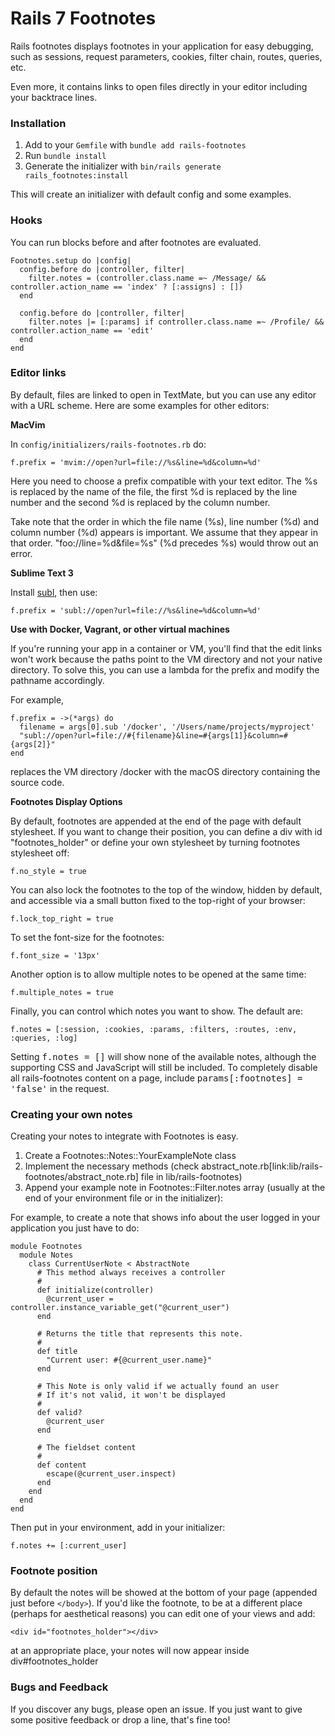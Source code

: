 # Rails 7 Footnotes

Rails footnotes displays footnotes in your application for easy debugging, such as sessions,
request parameters, cookies, filter chain, routes, queries, etc.

Even more, it contains links to open files directly in your editor including
your backtrace lines.

### Installation

1. Add to your `Gemfile` with `bundle add rails-footnotes`
2. Run `bundle install`
3. Generate the initializer with `bin/rails generate rails_footnotes:install`

This will create an initializer with default config and some examples.

### Hooks

You can run blocks before and after footnotes are evaluated.

```
Footnotes.setup do |config|
  config.before do |controller, filter|
    filter.notes = (controller.class.name =~ /Message/ && controller.action_name == 'index' ? [:assigns] : [])
  end

  config.before do |controller, filter|
    filter.notes |= [:params] if controller.class.name =~ /Profile/ && controller.action_name == 'edit'
  end
end
```

### Editor links

By default, files are linked to open in TextMate, but you can use any editor with a URL scheme. Here are some examples for other editors:

**MacVim**

In `config/initializers/rails-footnotes.rb` do:

    f.prefix = 'mvim://open?url=file://%s&line=%d&column=%d'

Here you need to choose a prefix compatible with your text editor. The %s is
replaced by the name of the file, the first %d is replaced by the line number and
the second %d is replaced by the column number.

Take note that the order in which the file name (%s), line number (%d) and column number (%d) appears is important.
We assume that they appear in that order. "foo://line=%d&file=%s" (%d precedes %s) would throw out an error.

**Sublime Text 3**

Install [subl](https://github.com/dhoulb/subl), then use:

    f.prefix = 'subl://open?url=file://%s&line=%d&column=%d'

**Use with Docker, Vagrant, or other virtual machines**

If you're running your app in a container or VM, you'll find that the edit links won't work because the paths point to the VM directory and not your native directory. To solve this, you can use a lambda for the prefix and modify the pathname accordingly.

For example,

    f.prefix = ->(*args) do
      filename = args[0].sub '/docker', '/Users/name/projects/myproject'
      "subl://open?url=file://#{filename}&line=#{args[1]}&column=#{args[2]}"
    end

replaces the VM directory /docker with the macOS directory containing the source code.

**Footnotes Display Options**

By default, footnotes are appended at the end of the page with default stylesheet. If you want
to change their position, you can define a div with id "footnotes_holder" or define your own stylesheet
by turning footnotes stylesheet off:

    f.no_style = true

You can also lock the footnotes to the top of the window, hidden by default, and accessible
via a small button fixed to the top-right of your browser:

    f.lock_top_right = true

To set the font-size for the footnotes:

    f.font_size = '13px'

Another option is to allow multiple notes to be opened at the same time:

    f.multiple_notes = true

Finally, you can control which notes you want to show. The default are:

    f.notes = [:session, :cookies, :params, :filters, :routes, :env, :queries, :log]

Setting <tt>f.notes = []</tt> will show none of the available notes, although the supporting CSS and JavaScript will still be included. To completely disable all rails-footnotes content on a page, include <tt>params[:footnotes] = 'false'</tt> in the request.

### Creating your own notes

Creating your notes to integrate with Footnotes is easy.

1. Create a Footnotes::Notes::YourExampleNote class
2. Implement the necessary methods (check abstract_note.rb[link:lib/rails-footnotes/abstract_note.rb] file in lib/rails-footnotes)
3. Append your example note in Footnotes::Filter.notes array (usually at the end of your environment file or in the initializer):

For example, to create a note that shows info about the user logged in your application you just have to do:

    module Footnotes
      module Notes
        class CurrentUserNote < AbstractNote
          # This method always receives a controller
          #
          def initialize(controller)
            @current_user = controller.instance_variable_get("@current_user")
          end

          # Returns the title that represents this note.
          #
          def title
            "Current user: #{@current_user.name}"
          end

          # This Note is only valid if we actually found an user
          # If it's not valid, it won't be displayed
          #
          def valid?
            @current_user
          end

          # The fieldset content
          #
          def content
            escape(@current_user.inspect)
          end
        end
      end
    end

Then put in your environment, add in your initializer:

    f.notes += [:current_user]

### Footnote position

By default the notes will be showed at the bottom of your page (appended just before `</body>`).
If you'd like the footnote, to be at a different place (perhaps for aesthetical reasons) you can edit one of your views and add:

    <div id="footnotes_holder"></div>

at an appropriate place, your notes will now appear inside div#footnotes_holder

### Bugs and Feedback

If you discover any bugs, please open an issue.
If you just want to give some positive feedback or drop a line, that's fine too!

